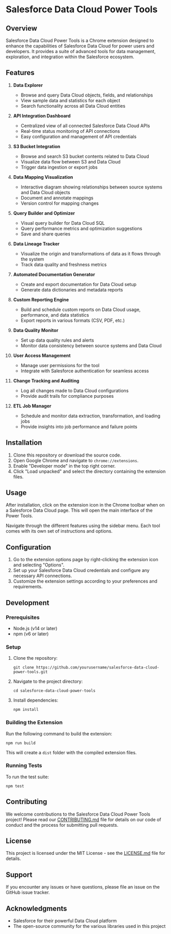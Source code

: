 # Salesforce Data Cloud Power Tools

## Overview

Salesforce Data Cloud Power Tools is a Chrome extension designed to enhance the capabilities of Salesforce Data Cloud for power users and developers. It provides a suite of advanced tools for data management, exploration, and integration within the Salesforce ecosystem.

## Features

1. **Data Explorer**
   - Browse and query Data Cloud objects, fields, and relationships
   - View sample data and statistics for each object
   - Search functionality across all Data Cloud entities

2. **API Integration Dashboard**
   - Centralized view of all connected Salesforce Data Cloud APIs
   - Real-time status monitoring of API connections
   - Easy configuration and management of API credentials

3. **S3 Bucket Integration**
   - Browse and search S3 bucket contents related to Data Cloud
   - Visualize data flow between S3 and Data Cloud
   - Trigger data ingestion or export jobs

4. **Data Mapping Visualization**
   - Interactive diagram showing relationships between source systems and Data Cloud objects
   - Document and annotate mappings
   - Version control for mapping changes

5. **Query Builder and Optimizer**
   - Visual query builder for Data Cloud SQL
   - Query performance metrics and optimization suggestions
   - Save and share queries

6. **Data Lineage Tracker**
   - Visualize the origin and transformations of data as it flows through the system
   - Track data quality and freshness metrics

7. **Automated Documentation Generator**
   - Create and export documentation for Data Cloud setup
   - Generate data dictionaries and metadata reports

8. **Custom Reporting Engine**
   - Build and schedule custom reports on Data Cloud usage, performance, and data statistics
   - Export reports in various formats (CSV, PDF, etc.)

9. **Data Quality Monitor**
   - Set up data quality rules and alerts
   - Monitor data consistency between source systems and Data Cloud

10. **User Access Management**
    - Manage user permissions for the tool
    - Integrate with Salesforce authentication for seamless access

11. **Change Tracking and Auditing**
    - Log all changes made to Data Cloud configurations
    - Provide audit trails for compliance purposes

12. **ETL Job Manager**
    - Schedule and monitor data extraction, transformation, and loading jobs
    - Provide insights into job performance and failure points

## Installation

1. Clone this repository or download the source code.
2. Open Google Chrome and navigate to `chrome://extensions`.
3. Enable "Developer mode" in the top right corner.
4. Click "Load unpacked" and select the directory containing the extension files.

## Usage

After installation, click on the extension icon in the Chrome toolbar when on a Salesforce Data Cloud page. This will open the main interface of the Power Tools.

Navigate through the different features using the sidebar menu. Each tool comes with its own set of instructions and options.

## Configuration

1. Go to the extension options page by right-clicking the extension icon and selecting "Options".
2. Set up your Salesforce Data Cloud credentials and configure any necessary API connections.
3. Customize the extension settings according to your preferences and requirements.

## Development

### Prerequisites

- Node.js (v14 or later)
- npm (v6 or later)

### Setup

1. Clone the repository:
   ```
   git clone https://github.com/yourusername/salesforce-data-cloud-power-tools.git
   ```
2. Navigate to the project directory:
   ```
   cd salesforce-data-cloud-power-tools
   ```
3. Install dependencies:
   ```
   npm install
   ```

### Building the Extension

Run the following command to build the extension:

```
npm run build
```

This will create a `dist` folder with the compiled extension files.

### Running Tests

To run the test suite:

```
npm test
```

## Contributing

We welcome contributions to the Salesforce Data Cloud Power Tools project! Please read our [CONTRIBUTING.md](CONTRIBUTING.md) file for details on our code of conduct and the process for submitting pull requests.

## License

This project is licensed under the MIT License - see the [LICENSE.md](LICENSE.md) file for details.

## Support

If you encounter any issues or have questions, please file an issue on the GitHub issue tracker.

## Acknowledgments

- Salesforce for their powerful Data Cloud platform
- The open-source community for the various libraries used in this project
